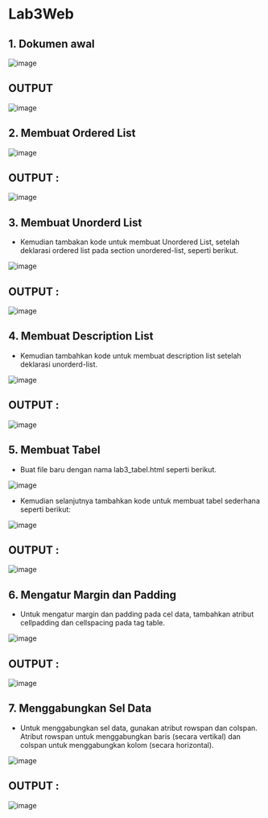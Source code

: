 # Lab3Web
## 1. Dokumen awal

![image](https://github.com/verz666/Lab3Web/assets/115523263/ab6b1f70-c597-4a6e-a7ab-04a2565dac43)

## OUTPUT

![image](https://github.com/verz666/Lab3Web/assets/115523263/4489d597-38d8-4f4e-931f-55ef66313c72)

## 2. Membuat Ordered List

![image](https://github.com/verz666/Lab3Web/assets/115523263/9829964b-f3c9-4682-873f-936213dd0b23)

## OUTPUT :

![image](https://github.com/verz666/Lab3Web/assets/115523263/927cf616-48a1-43ec-bb6b-05e1801bbcc7)

## 3. Membuat Unorderd List
- Kemudian tambakan kode untuk membuat Unordered List, setelah deklarasi ordered list pada
section unordered-list, seperti berikut.

![image](https://github.com/verz666/Lab3Web/assets/115523263/34dc8f86-cf1f-4ae9-9ee7-ed63a4071eee)

## OUTPUT :


![image](https://github.com/verz666/Lab3Web/assets/115523263/fc6e48d0-6715-4d3b-bb10-da6325bf9f64)

## 4. Membuat Description List
- Kemudian tambahkan kode untuk membuat description list setelah deklarasi unorderd-list.

![image](https://github.com/verz666/Lab3Web/assets/115523263/975366b5-20d0-407e-bdeb-83095c87fe61)

## OUTPUT :

![image](https://github.com/verz666/Lab3Web/assets/115523263/5bac668d-6bf3-4c3a-b2b3-fc85b97333c3)

## 5. Membuat Tabel
- Buat file baru dengan nama lab3_tabel.html seperti berikut.

![image](https://github.com/verz666/Lab3Web/assets/115523263/87bfe072-02be-44c2-854a-f1809637a75e)

 - Kemudian selanjutnya tambahkan kode untuk membuat tabel sederhana seperti berikut:

![image](https://github.com/verz666/Lab3Web/assets/115523263/0fb0b099-70eb-4aa3-8d01-b4c0ac2dfed7)

## OUTPUT :

![image](https://github.com/verz666/Lab3Web/assets/115523263/649dbfd4-0117-4636-9ce4-ebb80b75cba4)

## 6. Mengatur Margin dan Padding
- Untuk mengatur margin dan padding pada cel data, tambahkan atribut cellpadding dan cellspacing pada tag table.

![image](https://github.com/verz666/Lab3Web/assets/115523263/223b3d56-ac30-4a3e-b758-6cc2ba6d8ba5)

## OUTPUT :

![image](https://github.com/verz666/Lab3Web/assets/115523263/5fae369a-f4d7-48ea-bb99-b79951ad2bf0)

## 7. Menggabungkan Sel Data
- Untuk menggabungkan sel data, gunakan atribut rowspan dan colspan. Atribut rowspan untuk menggabungkan baris (secara vertikal) dan colspan untuk menggabungkan kolom (secara horizontal).

![image](https://github.com/verz666/Lab3Web/assets/115523263/5997d2f8-f8e0-43b9-ac2e-3a3e444d6b11)

## OUTPUT :

![image](https://github.com/verz666/Lab3Web/assets/115523263/7635786b-3164-4c53-adf0-c968cc94f45c)
